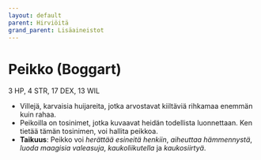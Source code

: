 ```yaml
---
layout: default
parent: Hirviöitä
grand_parent: Lisäaineistot
---
```


# Peikko (Boggart)

3 HP, 4 STR, 17 DEX, 13 WIL

- Villejä, karvaisia huijareita, jotka arvostavat kiiltäviä rihkamaa enemmän kuin rahaa.
- Peikoilla on tosinimet, jotka kuvaavat heidän todellista luonnettaan. Ken tietää tämän tosinimen, voi hallita peikkoa.
- **Taikuus**: Peikko voi _herättää esineitä henkiin_, _aiheuttaa hämmennystä_, _luoda maagisia valeasuja_, _kaukoliikutella_ ja _kaukosiirtyä_.
